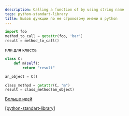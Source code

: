 ```yaml
---
description: Calling a function of by using string name
tags: python-standart-library
title: Вызов функции по ее строковому имени в python
---
```

```python
import foo
method_to_call = getattr(foo, 'bar')
result = method_to_call()
```

или для класса

```python
class C:
    def m(self):
        return "result"

an_object = C()

class_method = getattr(C, "m")
result = class_method(an_object)
```

[Больше идей](https://stackoverflow.com/questions/3061/calling-a-function-of-a-module-by-using-its-name-a-string)

[[python-standart-library]]

[//begin]: # "Autogenerated link references for markdown compatibility"
[python-standart-library]: ../lists/python-standart-library "Стандартная библиотека python и полезные ресурсы"
[//end]: # "Autogenerated link references"